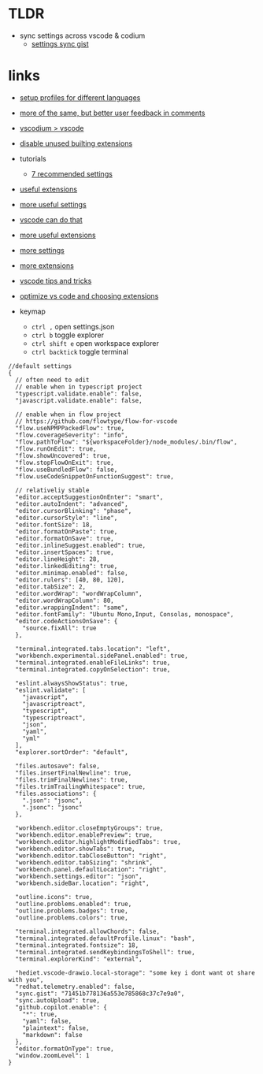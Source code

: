 # TLDR

- sync settings across vscode & codium
  - [settings sync gist](https://gist.github.com/noahehall/33f60c724f51bde9afa2c2a9e540d094)

# links

- [setup profiles for different languages](https://dev.to/sulmanweb/vs-code-pro-tip-code-profiles-multi-environment-development-hg2)
- [more of the same, but better user feedback in comments](https://dev.to/jsjoeio/how-to-create-code-profiles-in-vscode-3ofo)
- [vscodium > vscode](https://github.com/VSCodium/vscodium/releases)
- [disable unused builting extensions](https://stackoverflow.com/questions/48852007/type-aliases-can-only-be-used-in-a-ts-file/51034421)

- tutorials
  - [7 recommended settings](https://betterprogramming.pub/my-7-recommended-settings-for-visual-studio-code-96fbd9f5e21a)
- [useful extensions](https://betterprogramming.pub/how-to-set-up-vs-code-like-a-pro-in-just-5-minutes-65aaa5788c0d)
- [more useful settings](https://dev.to/thegeoffstevens/vs-code-settings-you-should-customize-5e75)
- [vscode can do that](https://vscodecandothat.com/)
- [more useful extensions](https://dev.to/thegeoffstevens/vs-code-extensions-you-may-not-have-heard-of-before--5ed3)
- [more settings](https://dev.to/bhagatparwinder/top-10-vs-code-settings-1bkm)
- [more extensions](https://dev.to/bhagatparwinder/my-top-10-vs-code-extensions-1ikg)
- [vscode tips and tricks](https://code.visualstudio.com/docs/getstarted/tips-and-tricks)
- [optimize vs code and choosing extensions](https://www.freecodecamp.org/news/optimize-vscode-performance-best-extensions/)

- keymap
  - `ctrl ,` open settings.json
  - `ctrl b` toggle explorer
  - `ctrl shift e` open workspace explorer
  - `ctrl backtick` toggle terminal

```jsonc
//default settings
{
  // often need to edit
  // enable when in typescript project
  "typescript.validate.enable": false,
  "javascript.validate.enable": false,

  // enable when in flow project
  // https://github.com/flowtype/flow-for-vscode
  "flow.useNPMPPackedFlow": true,
  "flow.coverageSeverity": "info",
  "flow.pathToFlow": "${workspaceFolder}/node_modules/.bin/flow",
  "flow.runOnEdit": true,
  "flow.showUncovered": true,
  "flow.stopFlowOnExit": true,
  "flow.useBundledFlow": false,
  "flow.useCodeSnippetOnFunctionSuggest": true,

  // relativeliy stable
  "editor.acceptSuggestionOnEnter": "smart",
  "editor.autoIndent": "advanced",
  "editor.cursorBlinking": "phase",
  "editor.cursorStyle": "line",
  "editor.fontSize": 18,
  "editor.formatOnPaste": true,
  "editor.formatOnSave": true,
  "editor.inlineSuggest.enabled": true,
  "editor.insertSpaces": true,
  "editor.lineHeight": 28,
  "editor.linkedEditing": true,
  "editor.minimap.enabled": false,
  "editor.rulers": [40, 80, 120],
  "editor.tabSize": 2,
  "editor.wordWrap": "wordWrapColumn",
  "editor.wordWrapColumn": 80,
  "editor.wrappingIndent": "same",
  "editor.fontFamily": "Ubuntu Mono,Input, Consolas, monospace",
  "editor.codeActionsOnSave": {
    "source.fixAll": true
  },

  "terminal.integrated.tabs.location": "left",
  "workbench.experimental.sidePanel.enabled": true,
  "terminal.integrated.enableFileLinks": true,
  "terminal.integrated.copyOnSelection": true,

  "eslint.alwaysShowStatus": true,
  "eslint.validate": [
    "javascript",
    "javascriptreact",
    "typescript",
    "typescriptreact",
    "json",
    "yaml",
    "yml"
  ],
  "explorer.sortOrder": "default",

  "files.autosave": false,
  "files.insertFinalNewline": true,
  "files.trimFinalNewlines": true,
  "files.trimTrailingWhitespace": true,
  "files.associations": {
    ".json": "jsonc",
    ".jsonc": "jsonc"
  },

  "workbench.editor.closeEmptyGroups": true,
  "workbench.editor.enablePreview": true,
  "workbench.editor.highlightModifiedTabs": true,
  "workbench.editor.showTabs": true,
  "workbench.editor.tabCloseButton": "right",
  "workbench.editor.tabSizing": "shrink",
  "workbench.panel.defaultLocation": "right",
  "workbench.settings.editor": "json",
  "workbench.sideBar.location": "right",

  "outline.icons": true,
  "outline.problems.enabled": true,
  "outline.problems.badges": true,
  "outline.problems.colors": true,

  "terminal.integrated.allowChords": false,
  "terminal.integrated.defaultProfile.linux": "bash",
  "terminal.integrated.fontsize": 18,
  "terminal.integrated.sendKeybindingsToShell": true,
  "terminal.explorerKind": "external",

  "hediet.vscode-drawio.local-storage": "some key i dont want ot share with you",
  "redhat.telemetry.enabled": false,
  "sync.gist": "71451b778136a553e785868c37c7e9a0",
  "sync.autoUpload": true,
  "github.copilot.enable": {
    "*": true,
    "yaml": false,
    "plaintext": false,
    "markdown": false
  },
  "editor.formatOnType": true,
  "window.zoomLevel": 1
}
```
